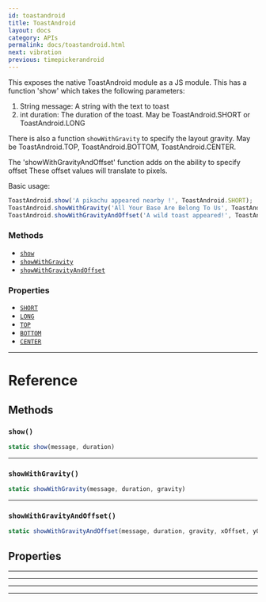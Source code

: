 ```yaml
---
id: toastandroid
title: ToastAndroid
layout: docs
category: APIs
permalink: docs/toastandroid.html
next: vibration
previous: timepickerandroid
---
```


This exposes the native ToastAndroid module as a JS module. This has a function 'show'
which takes the following parameters:

1. String message: A string with the text to toast
2. int duration: The duration of the toast. May be ToastAndroid.SHORT or ToastAndroid.LONG

There is also a function `showWithGravity` to specify the layout gravity. May be
ToastAndroid.TOP, ToastAndroid.BOTTOM, ToastAndroid.CENTER.

The 'showWithGravityAndOffset' function adds on the ability to specify offset
These offset values will translate to pixels.

Basic usage:
```javascript
ToastAndroid.show('A pikachu appeared nearby !', ToastAndroid.SHORT);
ToastAndroid.showWithGravity('All Your Base Are Belong To Us', ToastAndroid.SHORT, ToastAndroid.CENTER);
ToastAndroid.showWithGravityAndOffset('A wild toast appeared!', ToastAndroid.LONG, ToastAndroid.BOTTOM, 25, 50);
```


### Methods

- [`show`](docs/toastandroid.html#show)
- [`showWithGravity`](docs/toastandroid.html#showwithgravity)
- [`showWithGravityAndOffset`](docs/toastandroid.html#showwithgravityandoffset)


### Properties

- [`SHORT`](docs/toastandroid.html#short)
- [`LONG`](docs/toastandroid.html#long)
- [`TOP`](docs/toastandroid.html#top)
- [`BOTTOM`](docs/toastandroid.html#bottom)
- [`CENTER`](docs/toastandroid.html#center)




---

# Reference

## Methods

### `show()`

```javascript
static show(message, duration)
```



---

### `showWithGravity()`

```javascript
static showWithGravity(message, duration, gravity)
```



---

### `showWithGravityAndOffset()`

```javascript
static showWithGravityAndOffset(message, duration, gravity, xOffset, yOffset)
```



## Properties



---



---



---



---



